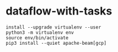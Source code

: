 # dataflow-with-tasks

```shell
install --upgrade virtualenv --user
python3 -m virtualenv env
source env/bin/activate
pip3 install --quiet apache-beam[gcp]
```
